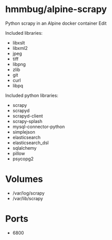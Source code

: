 # hmmbug/alpine-scrapy

Python scrapy in an Alpine docker container Edit

Included libraries:

- libxslt
- libxml2
- jpeg
- tiff
- libpng
- zlib
- git
- curl
- libpq

Included python libraries:

- scrapy
- scrapyd
- scrapyd-client
- scrapy-splash
- mysql-connector-python
- simplejson
- elasticsearch
- elasticsearch_dsl
- sqlalchemy
- pillow
- psycopg2

# Volumes

- /var/log/scrapy
- /var/lib/scrapy

# Ports

- 6800
